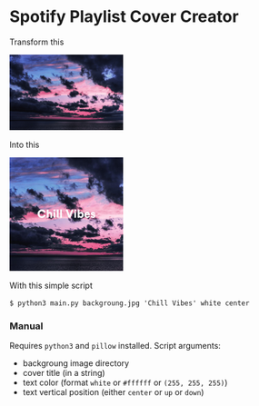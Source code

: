 # Spotify Playlist Cover Creator

Transform this

<img src="background.jpg" width="200">

Into this

<img src="Chill Vibes cover.jpg" width="200">

With this simple script
```
$ python3 main.py backgroung.jpg 'Chill Vibes' white center
```

### Manual
Requires `python3` and `pillow` installed. Script arguments:
- backgroung image directory
- cover title (in a string)
- text color (format `white` or `#ffffff` or `(255, 255, 255)`)
- text vertical position (either `center` or `up` or `down`)
